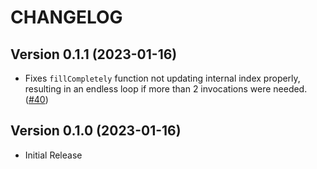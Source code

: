 # CHANGELOG

## Version 0.1.1 (2023-01-16)
 - Fixes `fillCompletely` function not updating internal index properly, 
   resulting in an endless loop if more than 2 invocations were needed. ([#40][pr-40])

## Version 0.1.0 (2023-01-16)
 - Initial Release

[pr-40]: https://github.com/05nelsonm/secure-random/pull/40
